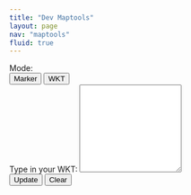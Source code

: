 ```yaml
---
title: "Dev Maptools"
layout: page
nav: "maptools"
fluid: true
---
```


<div id="parent">
    <div id="info" class="child"></div>
    <div id="controls" class="child">
        <div>Mode:</div>
        <button id="markerButton" class="btn btn-outline-primary" onclick="didClickMarkerButton(event)">Marker</button>
        <button id="wktButton" class="btn btn-outline-primary" onclick="didClickWKTButton(event)">WKT</button>
        <div class="form-group d-none" id="wktWrapper">
          <label for="wktInput">Type in your WKT:</label>
          <textarea rows="10" id="wktInput" class="form-control"></textarea>
          <div class="mt-3">
            <button class="btn btn-primary" onclick="didClickUpdateWKTButton()">Update</button>
            <button class="btn btn-danger" onclick="didClickClearWKTButton()">Clear</button>
          </div>
        </div>
    </div>
    <div id="map" class="child"></div>
</div>
<link rel='stylesheet' href='https://unpkg.com/maplibre-gl@4.7.1/dist/maplibre-gl.css' />
<script src='https://unpkg.com/maplibre-gl@4.7.1/dist/maplibre-gl.js'></script>
<script src="https://unpkg.com/pmtiles@3.0.6/dist/pmtiles.js"></script>
<link rel='stylesheet' href='../css/maptools.css' />
<script src="../js/wellknown.js"></script>
<script src="../js/maptools.js"></script>
